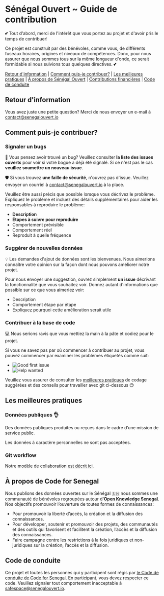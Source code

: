 # Sénégal Ouvert ~ Guide de contribution

:two_hearts: Tout d'abord, merci de l'intérêt que vous portez au projet et d'avoir pris le temps de contribuer!

Ce projet est construit par des bénévoles, comme vous, de différents fuseaux horaires, origines et niveaux de compétences. Donc, pour nous assurer que nous sommes tous sur la même longueur d'onde, ce serait formidable si nous suivions tous quelques directives. :two_hearts:

[Retour d'information](#feedback) | [Comment puis-je contribuer?](#how-can-i-contribute) | [Les meilleures pratiques](#best-practices) | [À propos de Sénégal Ouvert](#about-code4ro) | [Contributions financières](#financial-contributions) | [Code de conduite](#code-of-conduct)

## Retour d'information

Vous avez juste une petite question? Merci de nous envoyer un e-mail à contact@senegalouvert.io

## Comment puis-je contribuer?

### Signaler un bugs

:bug: Vous pensez avoir trouvé un bug? Veuillez consulter **la liste des issues ouverts** pour voir si votre bogue a déjà été signalé. Si ce n'est pas le cas **veuillez soumettre un nouveau issue**.

:shield: Si vous trouvez **une faille de sécurité**, n'ouvrez pas d'issue. Veuillez envoyer un courriel à contact@senegalouvert.io à la place.

Veuillez être aussi précis que possible lorsque vous décrivez le problème. Expliquez le problème et incluez des détails supplémentaires pour aider les responsables à reproduire le problème:

* **Description**
* **Étapes à suivre pour reproduire**
* Comportement prévisible
* Comportement réel
* Reproduit à quelle fréquence

### Suggérer de nouvelles données

:bulb: Les demandes d'ajout de données sont les bienvenues. Nous aimerions connaître votre opinion sur la façon dont nous pouvons améliorer notre projet.

Pour nous envoyer une suggestion, ouvrez simplement **un issue** décrivant la fonctionnalité que vous souhaitez voir. Donnez autant d'informations que possible sur ce que vous aimeriez voir:

* Description
* Comportement étape par étape
* Expliquez pourquoi cette amélioration serait utile

### Contribuer à la base de code

:computer: Nous serions ravis que vous mettiez la main à la pâte et codiez pour le projet.

Si vous ne savez pas par où commencer à contribuer au projet, vous pouvez commencer par examiner les problèmes étiquetés comme suit:
* ![Good first issue](https://img.shields.io/badge/Good_first_issue-7057ff)
* ![Help wanted](https://img.shields.io/badge/Help_wanted-008672)

Veuillez vous assurer de consulter les [meilleures pratiques](#best-practices) de codage suggérées et des conseils pour travailler avec git ci-dessous :wink:

## Les meilleures pratiques

### Données publiques :ok_hand:

Des données publiques produites ou reçues dans le cadre d’une mission de service public.

Les données à caractère personnelles ne sont pas acceptées.

### Git workflow

Notre modèle de collaboration [est décrit ici](WORKFLOW.md).

## À propos de Code for Senegal

Nous publions des données ouvertes sur le Sénégal 🇸🇳 nous sommes une communauté de bénévoles regroupées autour d'**[Open Knowledge Senegal](https://sn.okfn.org)**. Nos objectifs promouvoir l’ouverture de toutes formes de connaissances:
* Pour promouvoir la liberté d’accès, la création et la diffusion des connaissances.
* Pour développer, soutenir et promouvoir des projets, des communautés et des outils qui favorisent et facilitent la création, l’accès et la diffusion des connaissances.
* Faire campagne contre les restrictions à la fois juridiques et non-juridiques sur la création, l’accès et la diffusion.
## Code de conduite

Ce projet et toutes les personnes qui y participent sont régis par [le Code de conduite de Code for Senegal](CODE_OF_CONDUCT.md). En participant, vous devez respecter ce code. Veuillez signaler tout comportement inacceptable à safespace@senegalouvert.io.

